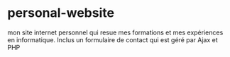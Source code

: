 # personal-website
mon site internet  personnel qui resue mes formations et mes expériences en informatique. Inclus un formulaire de contact qui est géré par Ajax et PHP
